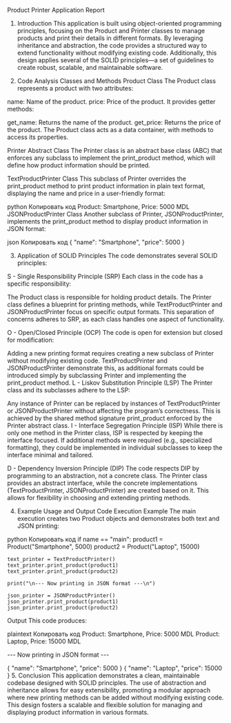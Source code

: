 Product Printer Application Report
1. Introduction
This application is built using object-oriented programming principles, focusing on the Product and Printer classes to manage products and print their details in different formats. By leveraging inheritance and abstraction, the code provides a structured way to extend functionality without modifying existing code. Additionally, this design applies several of the SOLID principles—a set of guidelines to create robust, scalable, and maintainable software.

2. Code Analysis
Classes and Methods
Product Class
The Product class represents a product with two attributes:

name: Name of the product.
price: Price of the product.
It provides getter methods:

get_name: Returns the name of the product.
get_price: Returns the price of the product.
The Product class acts as a data container, with methods to access its properties.

Printer Abstract Class
The Printer class is an abstract base class (ABC) that enforces any subclass to implement the print_product method, which will define how product information should be printed.

TextProductPrinter Class
This subclass of Printer overrides the print_product method to print product information in plain text format, displaying the name and price in a user-friendly format:

python
Копировать код
Product: Smartphone, Price: 5000 MDL
JSONProductPrinter Class
Another subclass of Printer, JSONProductPrinter, implements the print_product method to display product information in JSON format:

json
Копировать код
{
    "name": "Smartphone",
    "price": 5000
}

3. Application of SOLID Principles
The code demonstrates several SOLID principles:

S - Single Responsibility Principle (SRP)
Each class in the code has a specific responsibility:

The Product class is responsible for holding product details.
The Printer class defines a blueprint for printing methods, while TextProductPrinter and JSONProductPrinter focus on specific output formats.
This separation of concerns adheres to SRP, as each class handles one aspect of functionality.

O - Open/Closed Principle (OCP)
The code is open for extension but closed for modification:

Adding a new printing format requires creating a new subclass of Printer without modifying existing code.
TextProductPrinter and JSONProductPrinter demonstrate this, as additional formats could be introduced simply by subclassing Printer and implementing the print_product method.
L - Liskov Substitution Principle (LSP)
The Printer class and its subclasses adhere to the LSP:

Any instance of Printer can be replaced by instances of TextProductPrinter or JSONProductPrinter without affecting the program’s correctness.
This is achieved by the shared method signature print_product enforced by the Printer abstract class.
I - Interface Segregation Principle (ISP)
While there is only one method in the Printer class, ISP is respected by keeping the interface focused. If additional methods were required (e.g., specialized formatting), they could be implemented in individual subclasses to keep the interface minimal and tailored.

D - Dependency Inversion Principle (DIP)
The code respects DIP by programming to an abstraction, not a concrete class. The Printer class provides an abstract interface, while the concrete implementations (TextProductPrinter, JSONProductPrinter) are created based on it. This allows for flexibility in choosing and extending printing methods.

4. Example Usage and Output
Code Execution Example
The main execution creates two Product objects and demonstrates both text and JSON printing:

python
Копировать код
if name == "main":
    product1 = Product("Smartphone", 5000)
    product2 = Product("Laptop", 15000)

    text_printer = TextProductPrinter()
    text_printer.print_product(product1)
    text_printer.print_product(product2)

    print("\n--- Now printing in JSON format ---\n")

    json_printer = JSONProductPrinter()
    json_printer.print_product(product1)
    json_printer.print_product(product2)
Output
This code produces:

plaintext
Копировать код
Product: Smartphone, Price: 5000 MDL
Product: Laptop, Price: 15000 MDL

--- Now printing in JSON format ---

{
    "name": "Smartphone",
    "price": 5000
}
{
    "name": "Laptop",
    "price": 15000
}
5. Conclusion
This application demonstrates a clean, maintainable codebase designed with SOLID principles. The use of abstraction and inheritance allows for easy extensibility, promoting a modular approach where new printing methods can be added without modifying existing code. This design fosters a scalable and flexible solution for managing and displaying product information in various formats.